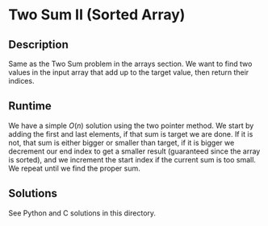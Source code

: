 # Two Sum II (Sorted Array)
## Description
Same as the Two Sum problem in the arrays section. We want to find two values in the input array that add up to the target value, then return their indices. 

## Runtime
We have a simple $O(n)$ solution using the two pointer method. We start by adding the first and last elements, if that sum is target we are done. If it is not, that sum is either bigger or smaller than target, if it is bigger we decrement our end index to get a smaller result (guaranteed since the array is sorted), and we increment the start index if the current sum is too small. We repeat until we find the proper sum.

## Solutions
See Python and C solutions in this directory.

